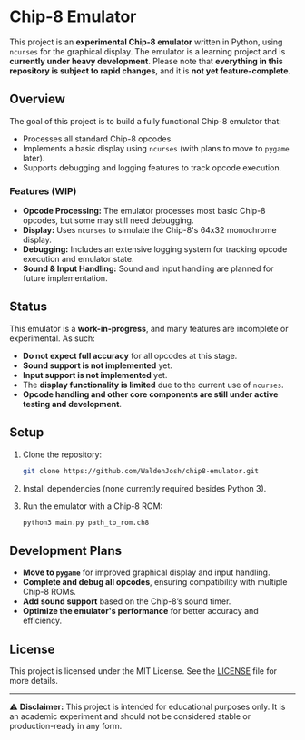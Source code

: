 # Chip-8 Emulator

This project is an **experimental Chip-8 emulator** written in Python, using `ncurses` for the graphical display. The emulator is a learning project and is **currently under heavy development**. Please note that **everything in this repository is subject to rapid changes**, and it is **not yet feature-complete**.

## Overview

The goal of this project is to build a fully functional Chip-8 emulator that:
- Processes all standard Chip-8 opcodes.
- Implements a basic display using `ncurses` (with plans to move to `pygame` later).
- Supports debugging and logging features to track opcode execution.

### Features (WIP)
- **Opcode Processing:** The emulator processes most basic Chip-8 opcodes, but some may still need debugging.
- **Display:** Uses `ncurses` to simulate the Chip-8's 64x32 monochrome display.
- **Debugging:** Includes an extensive logging system for tracking opcode execution and emulator state.
- **Sound & Input Handling:** Sound and input handling are planned for future implementation.

## Status

This emulator is a **work-in-progress**, and many features are incomplete or experimental. As such:
- **Do not expect full accuracy** for all opcodes at this stage.
- **Sound support is not implemented** yet.
- **Input support is not implemented** yet.
- The **display functionality is limited** due to the current use of `ncurses`.
- **Opcode handling and other core components are still under active testing and development**.

## Setup

1. Clone the repository:

    ```bash
    git clone https://github.com/WaldenJosh/chip8-emulator.git
    ```

2. Install dependencies (none currently required besides Python 3).

3. Run the emulator with a Chip-8 ROM:

    ```bash
    python3 main.py path_to_rom.ch8
    ```

## Development Plans

- **Move to `pygame`** for improved graphical display and input handling.
- **Complete and debug all opcodes**, ensuring compatibility with multiple Chip-8 ROMs.
- **Add sound support** based on the Chip-8’s sound timer.
- **Optimize the emulator's performance** for better accuracy and efficiency.

## License

This project is licensed under the MIT License. See the [LICENSE](LICENSE) file for more details.

---

⚠️ **Disclaimer:** This project is intended for educational purposes only. It is an academic experiment and should not be considered stable or production-ready in any form.
